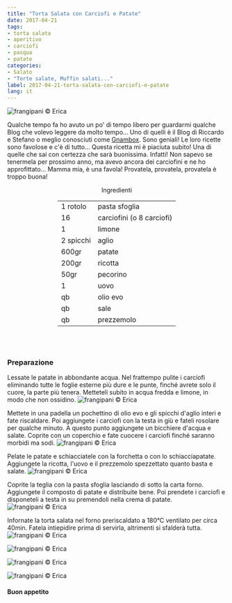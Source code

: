 ```yaml
---
title: "Torta Salata con Carciofi e Patate"
date: 2017-04-21
tags:
- torta salata
- aperitivo
- carciofi
- pasqua
- patate 
categories:
- Salato
- "Torte salate, Muffin salati..."
label: 2017-04-21-torta-salata-con-carciofi-e-patate
lang: it
---
```

![](header.jpg "frangipani © Erica")

Qualche tempo fa ho avuto un po' di tempo libero per guardarmi qualche Blog che volevo leggere da molto tempo... Uno di quelli è il Blog di Riccardo e Stefano o meglio conosciuti come <a href="http://gnambox.com" target="_blank">Gnambox</a>. Sono geniali! Le loro ricette sono favolose e c'è di tutto... Questa ricetta mi è piaciuta subito! Una di quelle che sai con certezza che sarà buonissima. Infatti! Non sapevo se tenermela per prossimo anno, ma avevo ancora dei carciofini e ne ho approfittato... Mamma mia, è una favola! Provatela, provatela, provatela è troppo buona!

<div id="wrapper" style="text-align: center">
  <div id="yourdiv" style="display: inline-block;">
    <div class="ingredients">
      <div class="ingredients-title">Ingredienti</div>
      <table>
        <tbody>
          <tr>
            <td>1 rotolo</td>
            <td>pasta sfoglia</td>
          </tr>
          <tr>
            <td>16</td>
            <td>carciofini (o 8 carciofi)</td>
          </tr>
          <tr>
            <td>1</td>
            <td>limone</td>
          </tr>
          <tr>
            <td>2 spicchi</td>
            <td>aglio</td>
          </tr>
          <tr>
            <td>600gr</td>
            <td>patate</td>
          </tr>
          <tr>  
            <td>200gr</td>
            <td>ricotta</td>
          </tr>
          <tr>
            <td>50gr</td>
            <td>pecorino</td>
          </tr>
          <tr>
            <td>1</td>
            <td>uovo</td>
          </tr>
          <tr>
            <td>qb</td>
            <td>olio evo</td>
          </tr>
          <tr>
            <td>qb</td>
            <td>sale</td>
          </tr>
          <tr>
            <td>qb</td>
            <td>prezzemolo</td>
          </tr>
        </tbody>
      </table>
      <br></br>
    </div>
  </div>
</div>


<h3>
  <font color="grey">
    <i class="fa fa-cogs"></i>
  </font> Preparazione
</h3>

Lessate le patate in abbondante acqua. Nel frattempo pulite i carciofi eliminando tutte le foglie esterne più dure e le punte, finché avrete solo il cuore, la parte più tenera. Metteteli subito in acqua fredda e limone, in modo che non ossidino. 
![](carciofi.jpg "frangipani © Erica")

Mettete in una padella un pochettino di olio evo e gli spicchi d'aglio interi e fate riscaldare. Poi aggiungete i carciofi con la testa in giù e fateli rosolare per qualche minuto. A questo punto aggiungete un bicchiere d'acqua e salate. Coprite con un coperchio e fate cuocere i carciofi finché saranno morbidi ma sodi. 
![](padella.jpg "frangipani © Erica")

Pelate le patate e schiacciatele con la forchetta o con lo schiacciapatate. Aggiungete la ricotta, l'uovo e il prezzemolo spezzettato quanto basta e salate.
![](patate.jpg "frangipani © Erica")

Coprite la teglia con la pasta sfoglia lasciando di sotto la carta forno. Aggiungete il composto di patate e distribuite bene. Poi prendete i carciofi e disponeteli a testa in su premendoli nella crema di patate.
![](teglia.jpg "frangipani © Erica")

Infornate la torta salata nel forno preriscaldato a 180°C ventilato per circa 40min. Fatela intiepidire prima di servirla, altrimenti si sfalderà tutta. 
![](risultato1.jpg "frangipani © Erica")

![](risultato2.jpg "frangipani © Erica")

![](risultato3.jpg "frangipani © Erica")

![](risultato4.jpg "frangipani © Erica")

<h4>Buon appetito
  <font color="red">
    <i class="fa fa-smile-o"></i>
  </font>
</h4>
